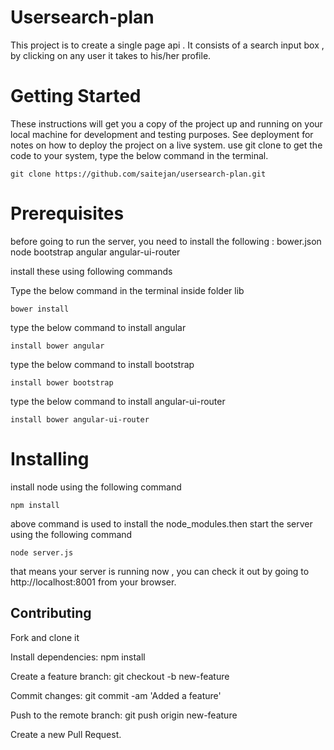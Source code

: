# Usersearch-plan
This project is to create a single page api . It consists of a search input box , by clicking on any user it takes to his/her profile. 

# Getting Started
These instructions will get you a copy of the project up and running on your local machine for development and testing purposes. See deployment for notes on how to deploy the project on a live system.
use git clone to get the code to your system, type the below command in the terminal.

`git clone https://github.com/saitejan/usersearch-plan.git`

# Prerequisites
before going to run the server, you need to install the following :
bower.json
node
bootstrap
angular
angular-ui-router

install these using following commands

Type the below command in the terminal inside folder lib

`bower install`

type the below command to install angular

`install bower angular`

type the below command to install bootstrap

`install bower bootstrap`

type the below command to install angular-ui-router

`install bower angular-ui-router`

# Installing

install node using the following command

`npm install`

above command is used to install the node_modules.then start the server using the following command

`node server.js`

that means your server is running now , you can check it out by going to http://localhost:8001    from your browser.

## Contributing

Fork and clone it

Install dependencies: npm install

Create a feature branch: git checkout -b new-feature

Commit changes: git commit -am 'Added a feature'

Push to the remote branch: git push origin new-feature

Create a new Pull Request.

